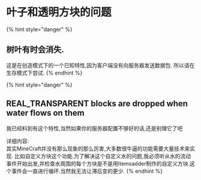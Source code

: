 # 叶子和透明方块的问题

{% hint style="danger" %}
## 树叶有时会消失.

这是在创造模式下的一个已知特性,因为客户端没有向服务器发送数据包. 所以请在生存模式下尝试.
{% endhint %}

{% hint style="danger" %}
## REAL\_TRANSPARENT blocks are dropped when water flows on them

我已经料到有这个特性,当然如果你的服务器配置不够好的话,还是别理它了吧

详细内容:  
其实MineCraft并没有那么现象的那么厉害,大多数很牛逼的功能需要大量技术来实现. 比如自定义方块这个功能.为了解决这个自定义水的问题,我必须听从水的流动事件开始出发,并检查水周围的每个方块是不是用Itemsadder制作的自定义方块.这个事件会一直进行循环.当然我无法让滞后变的更少.
{% endhint %}

